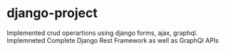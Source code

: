 # django-project
Implemented crud operartions using django forms, ajax, graphql. Implemneted Complete Django Rest Framework as well as GraphQl APIs
